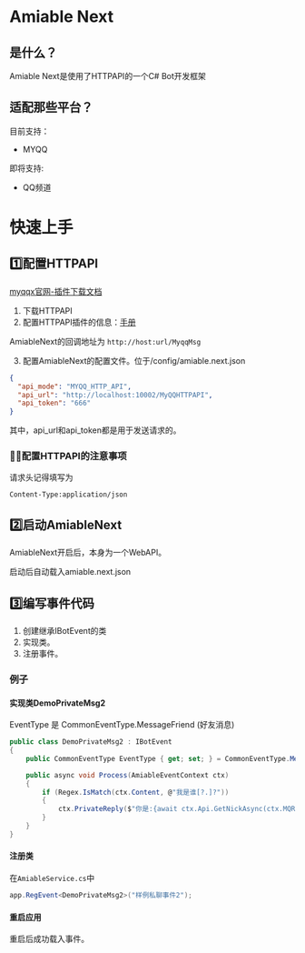 # Amiable Next

## 是什么？

Amiable Next是使用了HTTPAPI的一个C# Bot开发框架

## 适配那些平台？

目前支持：

- MYQQ

即将支持:

- QQ频道

# 快速上手

## 1️⃣配置HTTPAPI

[myqqx官网-插件下载文档](https://www.myqqx.net/pages/5e6cb8/#%E5%AE%98%E6%96%B9%E6%8F%90%E4%BE%9B%E7%9A%84httpapi%E6%8F%92%E4%BB%B6)

1. 下载HTTPAPI
2. 配置HTTPAPI插件的信息：[手册](https://www.myqqx.net/pages/198c35/#%E5%9F%BA%E7%A1%80%E9%85%8D%E7%BD%AE)

AmiableNext的回调地址为
`http://host:url/MyqqMsg`

3. 配置AmiableNext的配置文件。位于/config/amiable.next.json

```json
{
  "api_mode": "MYQQ_HTTP_API",
  "api_url": "http://localhost:10002/MyQQHTTPAPI",
  "api_token": "666"
}
```
其中，api_url和api_token都是用于发送请求的。

### 👨‍🏫配置HTTPAPI的注意事项

请求头记得填写为

```http request
Content-Type:application/json
```


## 2️⃣启动AmiableNext

AmiableNext开启后，本身为一个WebAPI。

启动后自动载入amiable.next.json

## 3️⃣编写事件代码

1. 创建继承IBotEvent的类
2. 实现类。
3. 注册事件。

### 例子

#### 实现类DemoPrivateMsg2

EventType 是 CommonEventType.MessageFriend (好友消息)

```csharp
public class DemoPrivateMsg2 : IBotEvent
{
    public CommonEventType EventType { get; set; } = CommonEventType.MessageFriend;

    public async void Process(AmiableEventContext ctx)
    {
        if (Regex.IsMatch(ctx.Content, @"我是谁[?.]?"))
        {
            ctx.PrivateReply($"你是:{await ctx.Api.GetNickAsync(ctx.MQRobot, ctx.AuthorId)}");
        }
    }
}
```

#### 注册类

在`AmiableService.cs`中

```csharp
app.RegEvent<DemoPrivateMsg2>("样例私聊事件2");
```

#### 重启应用

重启后成功载入事件。